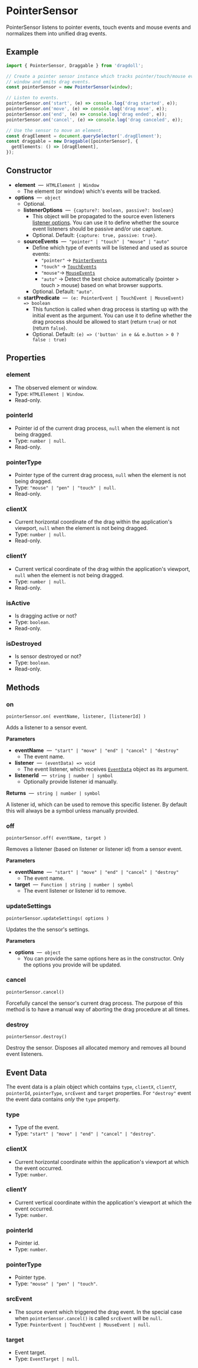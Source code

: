# PointerSensor

PointerSensor listens to pointer events, touch events and mouse events and normalizes them into unified drag events.

## Example

```typescript
import { PointerSensor, Draggable } from 'dragdoll';

// Create a pointer sensor instance which tracks pointer/touch/mouse events in
// window and emits drag events.
const pointerSensor = new PointerSensor(window);

// Listen to events.
pointerSensor.on('start', (e) => console.log('drag started', e));
pointerSensor.on('move', (e) => console.log('drag move', e));
pointerSensor.on('end', (e) => console.log('drag ended', e));
pointerSensor.on('cancel', (e) => console.log('drag canceled', e));

// Use the sensor to move an element.
const dragElement = document.querySelector('.dragElement');
const draggable = new Draggable([pointerSensor], {
  getElements: () => [dragElement],
});
```

## Constructor

- **element** &nbsp;&mdash;&nbsp; `HTMLElement | Window`
  - The element (or window) which's events will be tracked.
- **options** &nbsp;&mdash;&nbsp; `object`
  - Optional.
  - **listenerOptions** &nbsp;&mdash;&nbsp; `{capture?: boolean, passive?: boolean}`
    - This object will be propagated to the source even listeners [listener options](https://developer.mozilla.org/en-US/docs/Web/API/EventTarget/addEventListener). You can use it to define whether the source event listeners should be passive and/or use capture.
    - Optional. Default: `{capture: true, passive: true}`.
  - **sourceEvents** &nbsp;&mdash;&nbsp; `"pointer" | "touch" | "mouse" | "auto"`
    - Define which type of events will be listened and used as source events:
      - `"pointer"` -> [`PointerEvents`](https://developer.mozilla.org/en-US/docs/Web/API/PointerEvent)
      - `"touch"` -> [`TouchEvents`](https://developer.mozilla.org/en-US/docs/Web/API/TouchEvent)
      - `"mouse"`-> [`MouseEvents`](https://developer.mozilla.org/en-US/docs/Web/API/MouseEvent)
      - `"auto"` -> Detect the best choice automatically (pointer > touch > mouse) based on what browser supports.
    - Optional. Default: `"auto"`.
  - **startPredicate** &nbsp;&mdash;&nbsp; `(e: PointerEvent | TouchEvent | MouseEvent) => boolean`
    - This function is called when drag process is starting up with the initial event as the argument. You can use it to define whether the drag process should be allowed to start (return `true`) or not (return `false`).
    - Optional. Default: `(e) => ('button' in e && e.button > 0 ? false : true)`

## Properties

### element

- The observed element or window.
- Type: `HTMLElement | Window`.
- Read-only.

### pointerId

- Pointer id of the current drag process, `null` when the element is not being dragged.
- Type: `number | null`.
- Read-only.

### pointerType

- Pointer type of the current drag process, `null` when the element is not being dragged.
- Type: `"mouse" | "pen" | "touch" | null`.
- Read-only.

### clientX

- Current horizontal coordinate of the drag within the application's viewport, `null` when the element is not being dragged.
- Type: `number | null`.
- Read-only.

### clientY

- Current vertical coordinate of the drag within the application's viewport, `null` when the element is not being dragged.
- Type: `number | null`.
- Read-only.

### isActive

- Is dragging active or not?
- Type: `boolean`.
- Read-only.

### isDestroyed

- Is sensor destroyed or not?
- Type: `boolean`.
- Read-only.

## Methods

### on

`pointerSensor.on( eventName, listener, [listenerId] )`

Adds a listener to a sensor event.

**Parameters**

- **eventName** &nbsp;&mdash;&nbsp; `"start" | "move" | "end" | "cancel" | "destroy"`
  - The event name.
- **listener** &nbsp;&mdash;&nbsp; `(eventData) => void`
  - The event listener, which receives [`EventData`](#event-data) object as its argument.
- **listenerId** &nbsp;&mdash;&nbsp; `string | number | symbol`
  - Optionally provide listener id manually.

**Returns** &nbsp;&mdash;&nbsp; `string | number | symbol`

A listener id, which can be used to remove this specific listener. By default this will always be a symbol unless manually provided.

### off

`pointerSensor.off( eventName, target )`

Removes a listener (based on listener or listener id) from a sensor event.

**Parameters**

- **eventName** &nbsp;&mdash;&nbsp; `"start" | "move" | "end" | "cancel" | "destroy"`
  - The event name.
- **target** &nbsp;&mdash;&nbsp; `Function | string | number | symbol`
  - The event listener or listener id to remove.

### updateSettings

`pointerSensor.updateSettings( options )`

Updates the the sensor's settings.

**Parameters**

- **options** &nbsp;&mdash;&nbsp; `object`
  - You can provide the same options here as in the constructor. Only the options you provide will be updated.

### cancel

`pointerSensor.cancel()`

Forcefully cancel the sensor's current drag process. The purpose of this method is to have a manual way of aborting the drag procedure at all times.

### destroy

`pointerSensor.destroy()`

Destroy the sensor. Disposes all allocated memory and removes all bound event listeners.

## Event Data

The event data is a plain object which contains `type`, `clientX`, `clientY`, `pointerId`, `pointerType`, `srcEvent` and `target` properties. For `"destroy"` event the event data contains _only_ the `type` property.

### type

- Type of the event.
- Type: `"start" | "move" | "end" | "cancel" | "destroy"`.

### clientX

- Current horizontal coordinate within the application's viewport at which the event occurred.
- Type: `number`.

### clientY

- Current vertical coordinate within the application's viewport at which the event occurred.
- Type: `number`.

### pointerId

- Pointer id.
- Type: `number`.

### pointerType

- Pointer type.
- Type: `"mouse" | "pen" | "touch"`.

### srcEvent

- The source event which triggered the drag event. In the special case when `pointerSensor.cancel()` is called `srcEvent` will be `null`.
- Type: `PointerEvent | TouchEvent | MouseEvent | null`.

### target

- Event target.
- Type: `EventTarget | null`.
